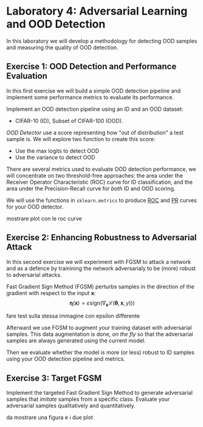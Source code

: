 # Laboratory 4: Adversarial Learning and OOD Detection


In this laboratory we will develop a methodology for detecting OOD samples and measuring the quality of OOD detection.

## Exercise 1: OOD Detection and Performance Evaluation
In this first exercise we will build a simple OOD detection pipeline and implement some performance metrics to evaluate its performance.

Implement an OOD detection pipeline using an ID and an OOD dataset:

+ CIFAR-10 (ID), Subset of CIFAR-100 (OOD). 

*OOD Detector* use a score representing how "out of distribution" a test sample is. We will explore two function to create this score:
- Use the max logits to detect OOD
- Use the variance to detect OOD

There are several metrics used to evaluate OOD detection performance, we will concentrate on two threshold-free approaches: the area under the Receiver Operator Characteristic (ROC) curve for ID classification, and the area under the Precision-Recall curve for *both* ID and OOD scoring. 

We will use the functions in `sklearn.metrics` to produce [ROC](https://scikit-learn.org/stable/modules/generated/sklearn.metrics.RocCurveDisplay.html) and [PR](https://scikit-learn.org/stable/modules/generated/sklearn.metrics.PrecisionRecallDisplay.html) curves for your OOD detector. 

mostrare plot con le roc curve

## Exercise 2: Enhancing Robustness to Adversarial Attack

In this second exercise we will experiment with FGSM to attack a network and as a defence by trainining the network adversarialy to be (more) robust to adversarial attacks. 


Fast Gradient Sign Method (FGSM) perturbs samples in the direction of the gradient with respect to the input $\mathbf{x}$:
$$ \boldsymbol{\eta}(\mathbf{x}) = \varepsilon \mathrm{sign}(\nabla_{\mathbf{x}} \mathcal{L}(\boldsymbol{\theta}, \mathbf{x}, y)) ) $$

fare test sulla stessa immagine con epsilon differente


Afterward we use FGSM to augment your training dataset with adversarial samples. This data augmentation is done, *on the fly* so that the adversarial samples are always generated using the current model.

Then we evaluate whether the model is more (or less) robust to ID samples using your OOD detection pipeline and metrics.

## Exercise 3: Target FGSM 

Implement the targeted Fast Gradient Sign Method to generate adversarial samples that *imitate* samples from a specific class. Evaluate your adversarial samples qualitatively and quantitatively.

da mostrare una figura e i due plot 